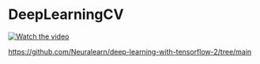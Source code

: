 # DeepLearningCV

[![Watch the video](https://img.youtube.com/vi/IA3WxTTPXqQ/0.jpg)](https://www.youtube.com/embed/IA3WxTTPXqQ?si=gwTF2ND9O3svvYPz)

https://github.com/Neuralearn/deep-learning-with-tensorflow-2/tree/main
